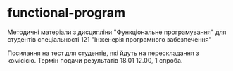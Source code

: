 # functional-program
Методичні матеріали з дисципліни "Функціональне програмування" для студентів спеціальності 121 "Інженерія програмного забезпечення"

 Посилання на тест для студентів, які йдуть на перескладання з комісією. Термін подачи результатів 18.01 12.00, 1 спроба.
